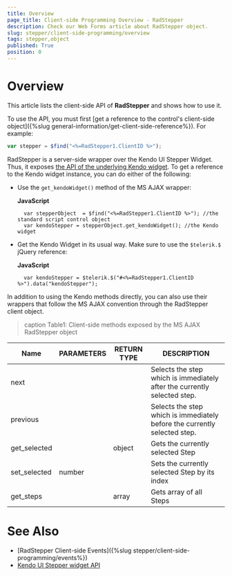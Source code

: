 ```yaml
---
title: Overview
page_title: Client-side Programming Overview - RadStepper
description: Check our Web Forms article about RadStepper object.
slug: stepper/client-side-programming/overview
tags: stepper,object
published: True
position: 0
---
```


# Overview

This article lists the client-side API of **RadStepper** and shows how to use it.

To use the API, you must first [get a reference to the control's client-side object]({%slug general-information/get-client-side-reference%}). For example:

````JavaScript
var stepper = $find("<%=RadStepper1.ClientID %>");
````

RadStepper is a server-side wrapper over the Kendo UI Stepper Widget. Thus, it exposes [the API of the underlying Kendo widget](https://docs.telerik.com/kendo-ui/api/javascript/ui/stepper). To get a reference to the Kendo widget instance, you can do either of the following:

* Use the `get_kendoWidget()` method of the MS AJAX wrapper:

    **JavaScript**

        var stepperObject  = $find("<%=RadStepper1.ClientID %>"); //the standard script control object
        var kendoStepper = stepperObject.get_kendoWidget(); //the Kendo widget


* Get the Kendo Widget in its usual way. Make sure to use the `$telerik.$` jQuery reference:

    **JavaScript**
    
        var kendoStepper = $telerik.$("#<%=RadStepper1.ClientID %>").data("kendoStepper"); 


In addition to using the Kendo methods directly, you can also use their wrappers that follow the MS AJAX convention through the RadStepper client object.

>caption Table1: Client-side methods exposed by the MS AJAX RadStepper object

| Name         | PARAMETERS | RETURN TYPE | DESCRIPTION                                                               |
|--------------|------|--------|---------------------------------------------------------------------------|
| next         |            |             | Selects the step which is immediately after the currently selected step.  |
| previous     |            |             | Selects the step which is immediately before the currently selected step. |
| get_selected |            | object      | Gets the currently selected Step                                          |
| set_selected | number     |             | Sets the currently selected Step by its index                             |
| get_steps    |            | array       | Gets array of all Steps                                                   |



# See Also

 * [RadStepper Client-side Events]({%slug stepper/client-side-programming/events%})
 * [Kendo UI Stepper widget API](https://docs.telerik.com/kendo-ui/api/javascript/ui/stepper)


